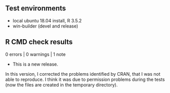 ## Test environments
* local ubuntu 18.04 install, R 3.5.2
* win-builder (devel and release)

## R CMD check results

0 errors | 0 warnings | 1 note

* This is a new release.

In this version, I corrected the problems identified by CRAN, that I was not 
able to reproduce. I think it was due to permission problems during the tests 
(now the files are created in the temporary directory).
